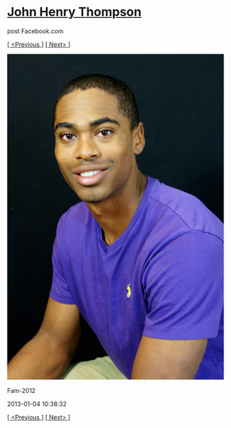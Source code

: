 # [John Henry Thompson](../README.md)
post Facebook.com

[[ <Previous ]](2013-01-06-4.md) [[ Next> ]](2013-01-04-2.md)

[![](../media/2013-01-04/Fam-2012.jpg)](../README.md)

Fam-2012

2013-01-04 10:38:32

[[ <Previous ]](2013-01-06-4.md) [[ Next> ]](2013-01-04-2.md)